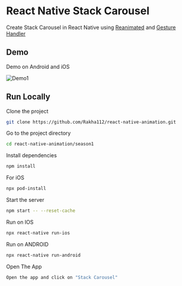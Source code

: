 # React Native Stack Carousel

Create Stack Carousel in React Native using [Reanimated](https://docs.swmansion.com/react-native-reanimated/docs) and [Gesture Handler](https://docs.swmansion.com/react-native-gesture-handler/docs/)

## Demo

Demo on Android and iOS

![Demo1](https://github.com/Rakha112/react-native-animation/blob/main/season1/src/10-React-Native-Stack-Carousel/Demo.gif)

## Run Locally

Clone the project

```bash
git clone https://github.com/Rakha112/react-native-animation.git
```

Go to the project directory

```bash
cd react-native-animation/season1
```

Install dependencies

```bash
npm install
```

For iOS

```bash
npx pod-install
```

Start the server

```bash
npm start -- --reset-cache
```

Run on IOS

```bash
npx react-native run-ios
```

Run on ANDROID

```bash
npx react-native run-android
```

Open The App

```bash
Open the app and click on "Stack Carousel"
```
